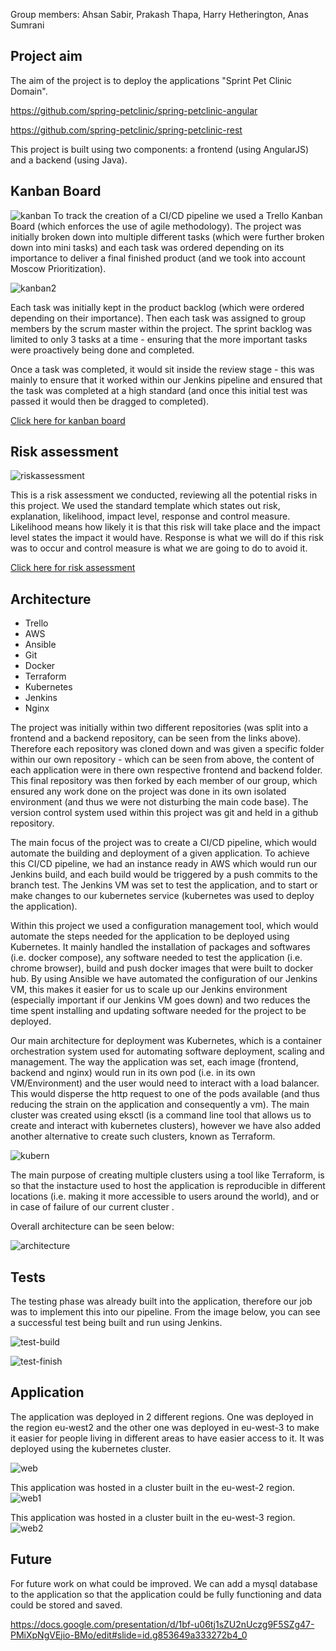 Group members: Ahsan Sabir, Prakash Thapa, Harry Hetherington, Anas Sumrani

## Project aim 
The aim of the project is to deploy the applications  "Sprint Pet Clinic Domain".

https://github.com/spring-petclinic/spring-petclinic-angular

https://github.com/spring-petclinic/spring-petclinic-rest

This project is built using two components: a frontend (using AngularJS) and a backend (using Java). 

## Kanban Board
![kanban](https://user-images.githubusercontent.com/92265482/194328928-90736a97-180c-4eae-88df-43bb5fb29728.JPG)
To track the creation of a CI/CD pipeline we used a Trello Kanban Board (which enforces the use of agile methodology). The project was initially broken down into multiple different tasks (which were further broken down into mini tasks) and each task was ordered depending on its importance to deliver a final finished product (and we took into account Moscow Prioritization).  

![kanban2](https://user-images.githubusercontent.com/92265482/194328974-bb013ff2-2f4b-46ab-ae48-2df9f423e99a.JPG)

Each task was initially kept in the product backlog (which were ordered depending on their importance). Then each task was assigned to group members by the scrum master within the project. The sprint backlog was limited to only 3 tasks at a time - ensuring that the more important tasks were proactively being done and completed. 

Once a task was completed, it would sit inside the review stage - this was mainly to ensure that it worked within our Jenkins pipeline and ensured that the task was completed at a high standard (and once this initial test was passed it would then be dragged to completed).

[Click here for kanban board](https://trello.com/invite/b/on6fy1De/0022b5ed00bf3928d4dc165fbf1b3fe2/project)

## Risk assessment 

![riskassessment](https://user-images.githubusercontent.com/92265482/194329289-6fc0df18-6e0e-4cef-bd33-8441cb07b9d6.JPG)

This is a risk assessment we conducted, reviewing all the potential risks in this project. We used the standard template which states out risk, explanation, likelihood, impact level, response and control measure. Likelihood means how likely it is that this risk will take place and the impact level states the impact it would have. Response is what we will do if this risk was to occur and control measure is what we are going to do to avoid it. 
 
[Click here for risk assessment](https://docs.google.com/spreadsheets/d/1_5DWAySKbS2vFYf7Z5W6cZ9d73s2_Rli_U_BB3_jfsk/edit#gid=0)

## Architecture
- Trello
- AWS
- Ansible
- Git
- Docker
- Terraform
- Kubernetes
- Jenkins
- Nginx

The project was initially within two different repositories (was split into a frontend and a backend repository, can be seen from the links above). Therefore each repository was cloned down and was given a specific folder within our own repository - which can be seen from above, the content of each application were in there own respective frontend and backend folder. This final repository was then forked by each member of our group, which ensured any work done on the project was done in its own isolated environment (and thus we were not disturbing the main code base).  The version control system used within this project was git and held in a github repository.

The main focus of the project was to create a CI/CD pipeline, which would automate the building and deployment of a given application. To achieve this CI/CD pipeline, we had an instance ready in AWS which would run our Jenkins build, and each build would be triggered by a push commits to the branch test.  The Jenkins VM was set to test the application, and to start or make changes to our kubernetes service (kubernetes was used to deploy the application).

Within this project we used a configuration management tool, which would automate the steps needed for the application to be deployed using Kubernetes. It mainly handled the installation of packages and softwares (i.e. docker compose), any software needed to test the application (i.e. chrome browser), build and push docker images that were built to docker hub. By using Ansible we have automated the configuration of our Jenkins VM, this makes it easier for us to scale up our Jenkins environment (especially important if our Jenkins VM goes down) and two reduces the time spent installing and updating software needed for the project to be deployed.  

Our main architecture for deployment was Kubernetes, which is a container orchestration system used for automating software deployment, scaling and management. The way the application was set, each image (frontend, backend and nginx) would run in its own pod (i.e. in its own VM/Environment) and the user would need to interact with a load balancer. This would disperse the http request to one of the pods available (and thus reducing the strain on the application and consequently a vm). The main cluster was created using eksctl (is a command line tool that allows us to create and interact with kubernetes clusters), however we have also added another alternative to create such clusters, known as Terraform.   

![kubern](https://user-images.githubusercontent.com/92265482/194329760-0fe6fe63-d149-4722-9fc2-aed32e7c7a73.JPG)

The main purpose of creating multiple clusters using a tool like Terraform, is so that the instacture used to host the application is reproducible in different locations (i.e. making it more accessible to users around the world), and or in case of failure of our current cluster .

Overall architecture can be seen below:

![architecture](https://user-images.githubusercontent.com/92265482/194329973-e2fb61cd-7244-4e7d-a321-3f63dccd9121.JPG)

## Tests
The testing phase was already built into the application, therefore our job was to implement this into our pipeline. From the image below, you can see a successful test being built and run using Jenkins.

![test-build](https://user-images.githubusercontent.com/92265482/194330248-283f3cd7-fe61-4815-87d3-5dfd5142d50a.JPG)

![test-finish](https://user-images.githubusercontent.com/92265482/194330264-f8f03e5c-3f8f-47a6-9132-d718109891dd.JPG)

## Application
The application was deployed in 2 different regions. One was deployed in the region eu-west2 and the other one was deployed in eu-west-3 to make it easier for people living in different areas to have easier access to it. It was deployed using the kubernetes cluster.

![web](https://user-images.githubusercontent.com/92265482/194330833-a6693ddf-b5ac-43cf-bea1-717dd92f44e9.JPG)

This application was hosted in a cluster built in the eu-west-2 region.
![web1](https://user-images.githubusercontent.com/92265482/194330786-a35c0cb5-20a6-4a33-b590-974895b6c23e.JPG)

This application was hosted in a cluster built in the eu-west-3 region.
![web2](https://user-images.githubusercontent.com/92265482/194330800-2bbc5d91-5d74-4389-a5db-708c46771ad0.JPG)

## Future
For future work on what could be improved. We can add a mysql database to the application so that the application could be fully functioning and data could be stored and saved.

https://docs.google.com/presentation/d/1bf-u06tj1sZU2nUczg9F5SZg47-PMiXpNgVEjio-BMo/edit#slide=id.g853649a333272b4_0
